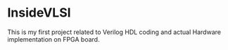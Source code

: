 # InsideVLSI
This is my first project related to Verilog HDL coding and actual Hardware implementation on FPGA board.
